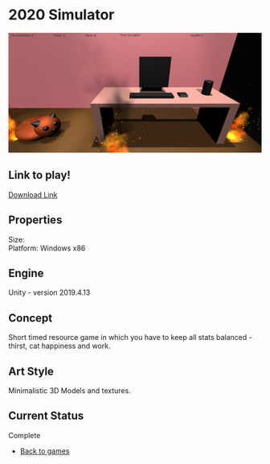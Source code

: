 # 2020 Simulator

![sim2020Banner](/images/sim/sim2020Banner.PNG)

## Link to play!
[Download Link](https://github.com/LauraMariee/AberCompSoc_Game_Jam/releases/latest)

## Properties
Size: <br>
Platform: Windows x86

## Engine
Unity - version 2019.4.13

## Concept
Short timed resource game in which you have to keep all stats balanced - thirst, cat happiness and work. 

## Art Style
Minimalistic 3D Models and textures.

## Current Status
Complete



- [Back to games](games.md)
